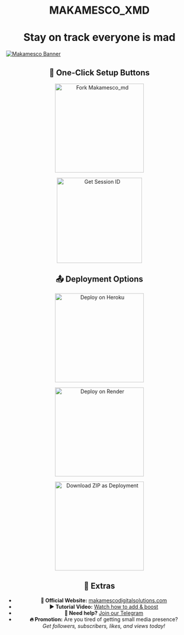 <h1 align="center">MAKAMESCO_XMD</h1>
<h1 align="center">Stay on track everyone is mad</h1>

<!-- Banner Image -->
<a href="#"><img src="https://files.catbox.moe/sigghy.jpg" alt="Makamesco Banner" style="display: block; margin: 0 auto; max-width: 100%;"/></a>

<!-- 🚀 One-Click Setup Buttons -->
<h2 align="center">🚀 One-Click Setup Buttons</h2>

<!-- Fork Repository -->
<p align="center">
  <a href="https://github.com/sesco001/Makamesco_md1/fork" target="_blank">
    <img src="https://img.shields.io/badge/FORK%20REPOSITORY-purple?style=for-the-badge&logo=github" alt="Fork Makamesco_md" width="240">
  </a>
</p>

<!-- Get Session ID -->
<p align="center">
  <a href="https://pairmakamesco.onrender.com" target="_blank">
    <img src="https://img.shields.io/badge/GET-SESSION ID HERE-green?style=for-the-badge&logo=kenya" alt="Get Session ID" width="230">
  </a>
</p>

<!-- 📤 Deployment Options -->
<h2 align="center">📤 Deployment Options</h2>

<!-- Deploy to Heroku -->
<p align="center">
  <a href="https://heroku.com/deploy?template=https://github.com/sesco001/Makamesco_md" target="_blank">
    <img src="https://img.shields.io/badge/DEPLOY%20ON-HEROKU-blueviolet?style=for-the-badge&logo=heroku" alt="Deploy on Heroku" width="240">
  </a>
</p>

<!-- Deploy to Render -->
<p align="center">
  <a href="https://render.com/" target="_blank">
    <img src="https://img.shields.io/badge/DEPLOY%20ON-RENDER-black?style=for-the-badge&logo=render" alt="Deploy on Render" width="240">
  </a>
</p>

<!-- Download ZIP (renamed as Deployment on Panel) -->
<p align="center">
  <a href="https://github.com/sesco001/Makamesco_md/archive/refs/heads/main.zip" download>
    <img src="https://img.shields.io/badge/DEPLOYMENT%20ON-PANEL-orange?style=for-the-badge&logo=github" alt="Download ZIP as Deployment" width="240">
  </a>
</p>

<!-- 🧩 Extras -->
<h2 align="center">🧩 Extras</h2>

<ul align="center">
  <li><strong>🔗 Official Website:</strong> <a href="https://makamescodigitalsolutions.com" target="_blank">makamescodigitalsolutions.com</a></li>
  <li><strong>▶️ Tutorial Video:</strong> <a href="https://youtu.be/Y0FiyP91NS4?si=sTLnvF0LZoqRnHFE" target="_blank">Watch how to add & boost</a></li>
  <li><strong>💬 Need help?</strong> <a href="https://t.me/yourtelegramlink" target="_blank">Join our Telegram</a></li>
  <li><strong>🔥 Promotion:</strong> Are you tired of getting small media presence? <br><em>Get followers, subscribers, likes, and views today!</em></li>
</ul>

